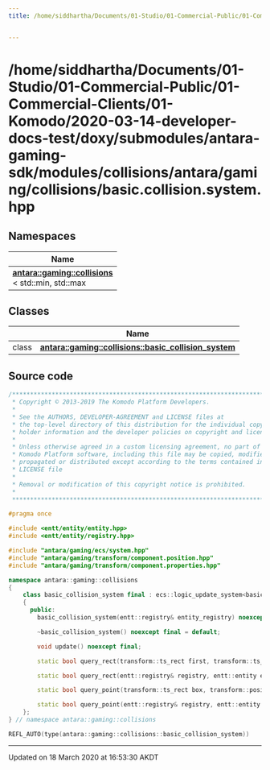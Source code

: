 ```yaml
---
title: /home/siddhartha/Documents/01-Studio/01-Commercial-Public/01-Commercial-Clients/01-Komodo/2020-03-14-developer-docs-test/doxy/submodules/antara-gaming-sdk/modules/collisions/antara/gaming/collisions/basic.collision.system.hpp


---
```


# /home/siddhartha/Documents/01-Studio/01-Commercial-Public/01-Commercial-Clients/01-Komodo/2020-03-14-developer-docs-test/doxy/submodules/antara-gaming-sdk/modules/collisions/antara/gaming/collisions/basic.collision.system.hpp







## Namespaces

| Name           |
| -------------- |
| **[antara::gaming::collisions](Namespaces/namespaceantara_1_1gaming_1_1collisions.md)** <br>< std::min, std::max  |

## Classes

|                | Name           |
| -------------- | -------------- |
| class | **[antara::gaming::collisions::basic_collision_system](Classes/classantara_1_1gaming_1_1collisions_1_1basic__collision__system.md)**  |













## Source code

```cpp
/******************************************************************************
 * Copyright © 2013-2019 The Komodo Platform Developers.                      *
 *                                                                            *
 * See the AUTHORS, DEVELOPER-AGREEMENT and LICENSE files at                  *
 * the top-level directory of this distribution for the individual copyright  *
 * holder information and the developer policies on copyright and licensing.  *
 *                                                                            *
 * Unless otherwise agreed in a custom licensing agreement, no part of the    *
 * Komodo Platform software, including this file may be copied, modified,     *
 * propagated or distributed except according to the terms contained in the   *
 * LICENSE file                                                               *
 *                                                                            *
 * Removal or modification of this copyright notice is prohibited.            *
 *                                                                            *
 ******************************************************************************/

#pragma once

#include <entt/entity/entity.hpp>   
#include <entt/entity/registry.hpp> 

#include "antara/gaming/ecs/system.hpp"                     
#include "antara/gaming/transform/component.position.hpp"   
#include "antara/gaming/transform/component.properties.hpp" 

namespace antara::gaming::collisions
{
    class basic_collision_system final : ecs::logic_update_system<basic_collision_system>
    {
      public:
        basic_collision_system(entt::registry& entity_registry) noexcept;

        ~basic_collision_system() noexcept final = default;

        void update() noexcept final;

        static bool query_rect(transform::ts_rect first, transform::ts_rect second) noexcept;

        static bool query_rect(entt::registry& registry, entt::entity entity, entt::entity second_entity) noexcept;

        static bool query_point(transform::ts_rect box, transform::position_2d pos) noexcept;

        static bool query_point(entt::registry& registry, entt::entity entity, transform::position_2d pos) noexcept;
    };
} // namespace antara::gaming::collisions

REFL_AUTO(type(antara::gaming::collisions::basic_collision_system))
```


-------------------------------

Updated on 18 March 2020 at 16:53:30 AKDT
